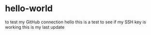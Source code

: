 # hello-world
to test my GitHub connection
hello this is a test to see if my SSH key is working 
this is my last update 
